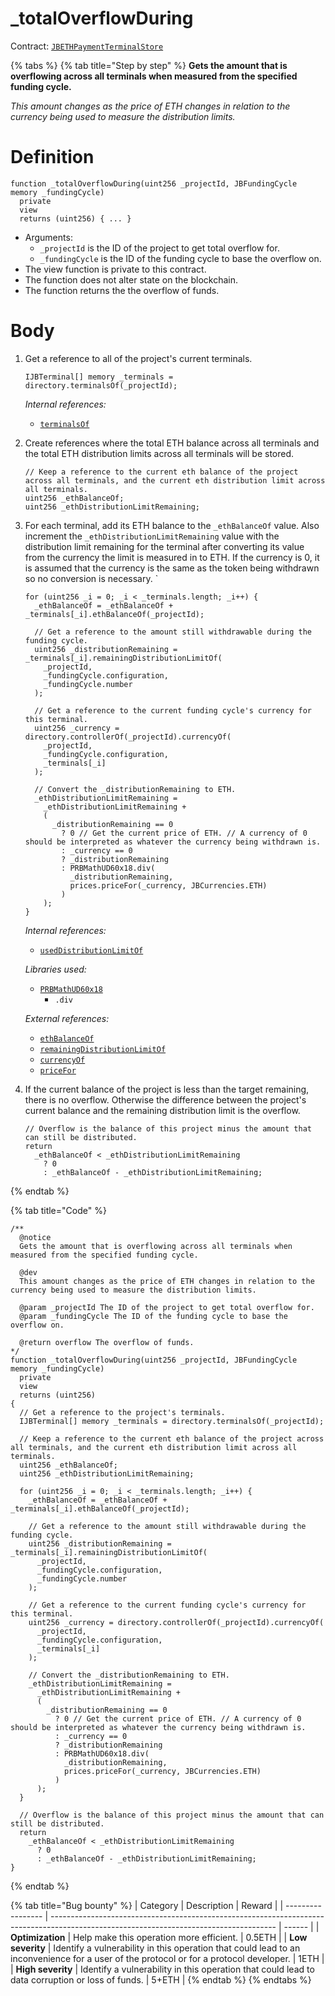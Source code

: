 # \_totalOverflowDuring

Contract: [`JBETHPaymentTerminalStore`](../)​‌

{% tabs %}
{% tab title="Step by step" %}
**Gets the amount that is overflowing across all terminals when measured from the specified funding cycle.**

_This amount changes as the price of ETH changes in relation to the currency being used to measure the distribution limits._

# Definition

```solidity
function _totalOverflowDuring(uint256 _projectId, JBFundingCycle memory _fundingCycle)
  private
  view
  returns (uint256) { ... }
```

* Arguments:
  * `_projectId` is the ID of the project to get total overflow for.
  * `_fundingCycle` is the ID of the funding cycle to base the overflow on.
* The view function is private to this contract.
* The function does not alter state on the blockchain.
* The function returns the the overflow of funds.

# Body

1.  Get a reference to all of the project's current terminals.

    ```solidity
    IJBTerminal[] memory _terminals = directory.terminalsOf(_projectId);
    ```

    _Internal references:_

    * [`terminalsOf`](../../../jbdirectory/read/terminalsof.md)
2.  Create references where the total ETH balance across all terminals and the total ETH distribution limits across all terminals will be stored.

    ```solidity
    // Keep a reference to the current eth balance of the project across all terminals, and the current eth distribution limit across all terminals.
    uint256 _ethBalanceOf;
    uint256 _ethDistributionLimitRemaining;
    ```
3.  For each terminal, add its ETH balance to the `_ethBalanceOf` value. Also increment the `_ethDistributionLimitRemaining` value with the distribution limit remaining for the terminal after converting its value from the currency the limit is measured in to ETH. If the currency is 0, it is assumed that the currency is the same as the token being withdrawn so no conversion is necessary. \`

    ```solidity
    for (uint256 _i = 0; _i < _terminals.length; _i++) {
      _ethBalanceOf = _ethBalanceOf + _terminals[_i].ethBalanceOf(_projectId);

      // Get a reference to the amount still withdrawable during the funding cycle.
      uint256 _distributionRemaining = _terminals[_i].remainingDistributionLimitOf(
        _projectId,
        _fundingCycle.configuration,
        _fundingCycle.number
      );

      // Get a reference to the current funding cycle's currency for this terminal.
      uint256 _currency = directory.controllerOf(_projectId).currencyOf(
        _projectId,
        _fundingCycle.configuration,
        _terminals[_i]
      );

      // Convert the _distributionRemaining to ETH.
      _ethDistributionLimitRemaining =
        _ethDistributionLimitRemaining +
        (
          _distributionRemaining == 0
            ? 0 // Get the current price of ETH. // A currency of 0 should be interpreted as whatever the currency being withdrawn is.
            : _currency == 0
            ? _distributionRemaining
            : PRBMathUD60x18.div(
              _distributionRemaining,
              prices.priceFor(_currency, JBCurrencies.ETH)
            )
        );
    }
    ```

    _Internal references:_

    * [`usedDistributionLimitOf`](../properties/useddistributionlimitof.md)

    _Libraries used:_

    * [`PRBMathUD60x18`](https://github.com/hifi-finance/prb-math/blob/main/contracts/PRBMathUD60x18.sol)
      * `.div`

    _External references:_

    * [`ethBalanceOf`](../../jbethpaymentterminal/read/ethbalanceof.md)
    * [`remainingDistributionLimitOf`](../../jbethpaymentterminal/read/remainingdistributionlimitof.md)
    * [`currencyOf`](../../../or-controllers/jbcontroller/properties/currencyof.md)
    * [`priceFor`](../../../jbprices/read/pricefor.md)
4.  If the current balance of the project is less than the target remaining, there is no overflow. Otherwise the difference between the project's current balance and the remaining distribution limit is the overflow.

    ```solidity
    // Overflow is the balance of this project minus the amount that can still be distributed.
    return
      _ethBalanceOf < _ethDistributionLimitRemaining
        ? 0
        : _ethBalanceOf - _ethDistributionLimitRemaining;
    ```
{% endtab %}

{% tab title="Code" %}
```solidity
/**
  @notice
  Gets the amount that is overflowing across all terminals when measured from the specified funding cycle.

  @dev
  This amount changes as the price of ETH changes in relation to the currency being used to measure the distribution limits.

  @param _projectId The ID of the project to get total overflow for.
  @param _fundingCycle The ID of the funding cycle to base the overflow on.

  @return overflow The overflow of funds.
*/
function _totalOverflowDuring(uint256 _projectId, JBFundingCycle memory _fundingCycle)
  private
  view
  returns (uint256)
{
  // Get a reference to the project's terminals.
  IJBTerminal[] memory _terminals = directory.terminalsOf(_projectId);

  // Keep a reference to the current eth balance of the project across all terminals, and the current eth distribution limit across all terminals.
  uint256 _ethBalanceOf;
  uint256 _ethDistributionLimitRemaining;

  for (uint256 _i = 0; _i < _terminals.length; _i++) {
    _ethBalanceOf = _ethBalanceOf + _terminals[_i].ethBalanceOf(_projectId);

    // Get a reference to the amount still withdrawable during the funding cycle.
    uint256 _distributionRemaining = _terminals[_i].remainingDistributionLimitOf(
      _projectId,
      _fundingCycle.configuration,
      _fundingCycle.number
    );

    // Get a reference to the current funding cycle's currency for this terminal.
    uint256 _currency = directory.controllerOf(_projectId).currencyOf(
      _projectId,
      _fundingCycle.configuration,
      _terminals[_i]
    );

    // Convert the _distributionRemaining to ETH.
    _ethDistributionLimitRemaining =
      _ethDistributionLimitRemaining +
      (
        _distributionRemaining == 0
          ? 0 // Get the current price of ETH. // A currency of 0 should be interpreted as whatever the currency being withdrawn is.
          : _currency == 0
          ? _distributionRemaining
          : PRBMathUD60x18.div(
            _distributionRemaining,
            prices.priceFor(_currency, JBCurrencies.ETH)
          )
      );
  }

  // Overflow is the balance of this project minus the amount that can still be distributed.
  return
    _ethBalanceOf < _ethDistributionLimitRemaining
      ? 0
      : _ethBalanceOf - _ethDistributionLimitRemaining;
}
```
{% endtab %}

{% tab title="Bug bounty" %}
| Category          | Description                                                                                                                            | Reward |
| ----------------- | -------------------------------------------------------------------------------------------------------------------------------------- | ------ |
| **Optimization**  | Help make this operation more efficient.                                                                                               | 0.5ETH |
| **Low severity**  | Identify a vulnerability in this operation that could lead to an inconvenience for a user of the protocol or for a protocol developer. | 1ETH   |
| **High severity** | Identify a vulnerability in this operation that could lead to data corruption or loss of funds.                                        | 5+ETH  |
{% endtab %}
{% endtabs %}
